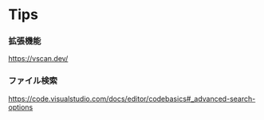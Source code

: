 # Tips

### 拡張機能

https://vscan.dev/

### ファイル検索

https://code.visualstudio.com/docs/editor/codebasics#_advanced-search-options


